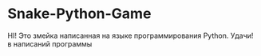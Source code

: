 # Snake-Python-Game
HI! Это змейка написанная на языке программирования Python. Удачи! в написаний программы

